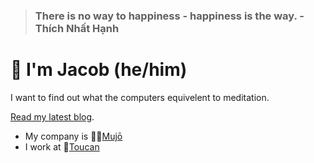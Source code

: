 > ### There is no way to happiness - happiness is the way. - Thích Nhất Hạnh


# 🥸 I'm Jacob (he/him)

I want to find out what the computers equivelent to meditation.

[Read my latest blog](https://jcbl.ws/love-war-augmenting-web/).

* My company is 🧘‍♂️[Mujō](https://github.com/mujo-code)
* I work at 🦜[Toucan](https://jointoucan.com)

